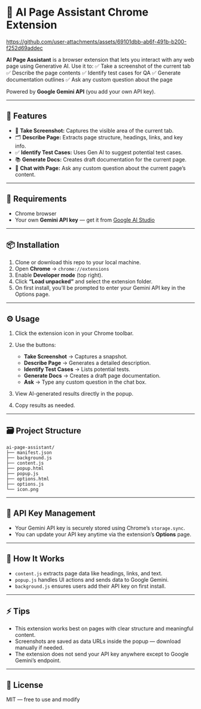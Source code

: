 # 🧩 AI Page Assistant Chrome Extension

https://github.com/user-attachments/assets/69101dbb-ab6f-491b-b200-f252d69addec




**AI Page Assistant** is a browser extension that lets you interact with any web page using Generative AI.
Use it to:
✅ Take a screenshot of the current tab
✅ Describe the page contents
✅ Identify test cases for QA
✅ Generate documentation outlines
✅ Ask any custom question about the page

Powered by **Google Gemini API** (you add your own API key).

---

## 🚀 Features

* 📸 **Take Screenshot:** Captures the visible area of the current tab.
* 🗂️ **Describe Page:** Extracts page structure, headings, links, and key info.
* ✅ **Identify Test Cases:** Uses Gen AI to suggest potential test cases.
* 📚 **Generate Docs:** Creates draft documentation for the current page.
* 💬 **Chat with Page:** Ask any custom question about the current page’s content.

---

## 🔑 Requirements

* Chrome browser
* Your own **Gemini API key** — get it from [Google AI Studio](https://makersuite.google.com/app/apikey)

---

## 📦 Installation

1. Clone or download this repo to your local machine.
2. Open **Chrome** → `chrome://extensions`
3. Enable **Developer mode** (top right).
4. Click **“Load unpacked”** and select the extension folder.
5. On first install, you’ll be prompted to enter your Gemini API key in the Options page.

---

## ⚙️ Usage

1. Click the extension icon in your Chrome toolbar.
2. Use the buttons:

   * **Take Screenshot** → Captures a snapshot.
   * **Describe Page** → Generates a detailed description.
   * **Identify Test Cases** → Lists potential tests.
   * **Generate Docs** → Creates a draft page documentation.
   * **Ask** → Type any custom question in the chat box.
3. View AI-generated results directly in the popup.
4. Copy results as needed.

---

## 🗃️ Project Structure

```
ai-page-assistant/
├── manifest.json
├── background.js
├── content.js
├── popup.html
├── popup.js
├── options.html
├── options.js
└── icon.png
```

---

## 🔐 API Key Management

* Your Gemini API key is securely stored using Chrome’s `storage.sync`.
* You can update your API key anytime via the extension’s **Options** page.

---

## 📝 How It Works

* `content.js` extracts page data like headings, links, and text.
* `popup.js` handles UI actions and sends data to Google Gemini.
* `background.js` ensures users add their API key on first install.

---

## ⚡ Tips

* This extension works best on pages with clear structure and meaningful content.
* Screenshots are saved as data URLs inside the popup — download manually if needed.
* The extension does not send your API key anywhere except to Google Gemini’s endpoint.

---

## 📄 License

MIT — free to use and modify
